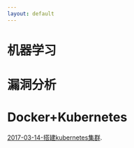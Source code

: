```yaml
---
layout: default
---
```


# 机器学习

# 漏洞分析

# Docker+Kubernetes

[2017-03-14-搭建kubernetes集群](_post/2017-03-14-kubernets-setup).

